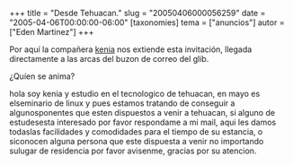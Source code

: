 +++
title = "Desde Tehuacan."
slug = "20050406000056259"
date = "2005-04-06T00:00:00-06:00"
[taxonomies]
tema = ["anuncios"]
autor = ["Eden Martinez"]
+++

Por aquí la compañera [kenia](mailto:yeremich@gmail.com) nos extiende
esta invitación, llegada directamente a las arcas del buzon de correo
del glib.

¿Quíen se anima?

<!-- more -->
hola soy kenia y estudio en el tecnologico de tehuacan, en mayo es
elseminario de linux y pues estamos tratando de conseguir a
algunosponentes que esten dispuestos a venir a tehuacan, si alguno de
estudesesta interesado por favor respondame a mi mail, aqui les damos
todaslas facilidades y comodidades para el tiempo de su estancia, o
siconocen alguna persona que este dispuesta a venir no importando
sulugar de residencia por favor avisenme, gracias por su atencion.

